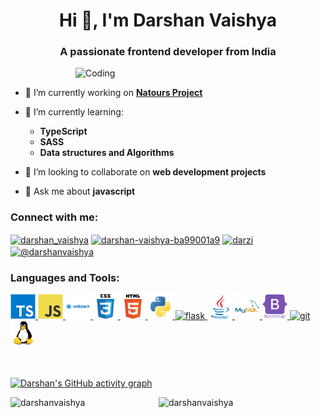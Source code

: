 <h1 align="center">Hi 👋, I'm Darshan Vaishya</h1>
<h3 align="center">A passionate frontend developer from India</h3>
<img align="right" alt="Coding" width="400" src="https://cdn.dribbble.com/users/906441/screenshots/6364613/walkcyclevector24_dribbble.gif"><br>

- 🔭 I’m currently working on **[Natours Project](https://github.com/DarshanVaishya/natours)**

- 🌱 I’m currently learning:
  - **TypeScript** 
  - **SASS**
  - **Data structures and Algorithms**

- 👯 I’m looking to collaborate on **web development projects**

- 💬 Ask me about **javascript**

<h3 align="left">Connect with me:</h3>
<p align="left">
<a href="https://twitter.com/darshan_vaishya" target="blank"> <img align="center" src="https://raw.githubusercontent.com/rahuldkjain/github-profile-readme-generator/master/src/images/icons/Social/twitter.svg" alt="darshan_vaishya" height="30" width="40" /></a>
<a href="https://linkedin.com/in/darshan-vaishya-ba99001a9" target="blank"><img align="center" src="https://raw.githubusercontent.com/rahuldkjain/github-profile-readme-generator/master/src/images/icons/Social/linked-in-alt.svg" alt="darshan-vaishya-ba99001a9" height="30" width="40" /></a>
<a href="https://www.leetcode.com/darzi" target="blank"><img align="center" src="https://raw.githubusercontent.com/rahuldkjain/github-profile-readme-generator/master/src/images/icons/Social/leet-code.svg" alt="darzi" height="30" width="40" /></a>
<a href="https://hashnode.com/@darshanvaishya" target="blank"><img align="center" src="https://raw.githubusercontent.com/rahuldkjain/github-profile-readme-generator/master/src/images/icons/Social/hashnode.svg" alt="@darshanvaishya" height="30" width="40" /></a>
</p>

<h3 align="left">Languages and Tools:</h3>
<a href="https://www.typescriptlang.org/" target="_blank" rel="noreferrer"><img src="https://raw.githubusercontent.com/devicons/devicon/master/icons/typescript/typescript-original.svg" alt="typescript" width="40" height="40"/> </a>
<a href="https://developer.mozilla.org/en-US/docs/Web/JavaScript" target="_blank" rel="noreferrer"> <img src="https://raw.githubusercontent.com/devicons/devicon/master/icons/javascript/javascript-original.svg" alt="javascript" width="40" height="40"/> </a>
<a href="https://webpack.js.org" target="_blank" rel="noreferrer"> <img src="https://raw.githubusercontent.com/devicons/devicon/d00d0969292a6569d45b06d3f350f463a0107b0d/icons/webpack/webpack-original-wordmark.svg" alt="webpack" width="40" height="40"/> </a>
<a href="https://www.w3schools.com/css/" target="_blank" rel="noreferrer"> <img src="https://raw.githubusercontent.com/devicons/devicon/master/icons/css3/css3-original-wordmark.svg" alt="css3" width="40" height="40"/> </a>
<a href="https://www.w3.org/html/" target="_blank" rel="noreferrer"> <img src="https://raw.githubusercontent.com/devicons/devicon/master/icons/html5/html5-original-wordmark.svg" alt="html5" width="40" height="40"/> </a>
<a href="https://www.python.org" target="_blank" rel="noreferrer"> <img src="https://raw.githubusercontent.com/devicons/devicon/master/icons/python/python-original.svg" alt="python" width="40" height="40"/> </a>
<a href="https://flask.palletsprojects.com/" target="_blank" rel="noreferrer"> <img src="https://www.vectorlogo.zone/logos/pocoo_flask/pocoo_flask-icon.svg" alt="flask" width="40" height="40"/> </a>
<a href="https://www.java.com" target="_blank" rel="noreferrer"> <img src="https://raw.githubusercontent.com/devicons/devicon/master/icons/java/java-original.svg" alt="java" width="40" height="40"/> </a>
<a href="https://www.mysql.com/" target="_blank" rel="noreferrer"> <img src="https://raw.githubusercontent.com/devicons/devicon/master/icons/mysql/mysql-original-wordmark.svg" alt="mysql" width="40" height="40"/> </a>
<a href="https://getbootstrap.com" target="_blank" rel="noreferrer"> <img src="https://raw.githubusercontent.com/devicons/devicon/master/icons/bootstrap/bootstrap-plain-wordmark.svg" alt="bootstrap" width="40" height="40"/> </a>
<a href="https://git-scm.com/" target="_blank" rel="noreferrer"> <img src="https://www.vectorlogo.zone/logos/git-scm/git-scm-icon.svg" alt="git" width="40" height="40"/> </a>
<a href="https://www.linux.org/" target="_blank" rel="noreferrer"> <img src="https://raw.githubusercontent.com/devicons/devicon/master/icons/linux/linux-original.svg" alt="linux" width="40" height="40"/> </a><br><br><br>

[![Darshan's GitHub activity graph](https://activity-graph.herokuapp.com/graph?username=darshanvaishya&bg_color=ffffff&line=9be9a8&color=216e39&point=216e39)](https://github.com/darshanvaishya)

<p>
  <img align="left" src="https://github-readme-stats.vercel.app/api?username=darshanvaishya&show_icons=true&locale=en" alt="darshanvaishya" style="width: 47%;"/>
  <img align="left" src="https://github-readme-streak-stats.herokuapp.com/?user=darshanvaishya&" alt="darshanvaishya" style="width: 47%;"/>
</p>


